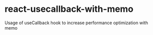 # react-usecallback-with-memo

Usage of useCallback hook to increase performance optimization with memo
